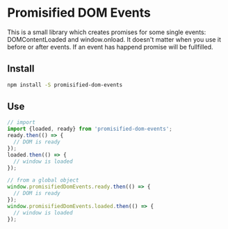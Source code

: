 Promisified DOM Events
======================

This is a small library which creates promises for some single events: DOMContentLoaded and window.onload. It doesn't matter when you use it before or after events. If an event has happend promise will be fullfilled.

## Install

```bash
npm install -S promisified-dom-events
```

## Use

```javascript
// import
import {loaded, ready} from 'promisified-dom-events';
ready.then(() => {
  // DOM is ready
});
loaded.then(() => {
  // window is loaded
});

// from a global object
window.promisifiedDomEvents.ready.then(() => {
  // DOM is ready
});
window.promisifiedDomEvents.loaded.then(() => {
  // window is loaded
});

```
